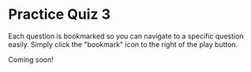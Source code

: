 # Practice Quiz 3

Each question is bookmarked so you can navigate to a specific question easily. Simply click the "bookmark" icon to the right of the play button.

Coming soon!